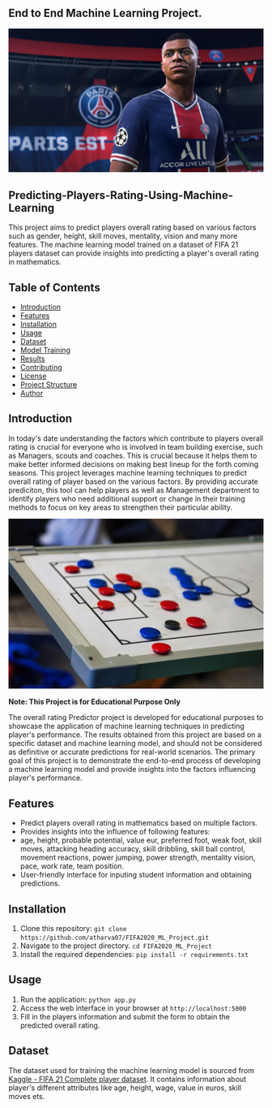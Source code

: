 ## End to End Machine Learning Project.

![Alt text](static/Fifa21.jpg)

## Predicting-Players-Rating-Using-Machine-Learning

This project aims to predict players overall rating based on various factors such as gender, height, skill moves, mentality, vision and many more features. The machine learning model trained on a dataset of FIFA 21 players dataset can provide insights into predicting a player's overall rating in mathematics.

## Table of Contents

- [Introduction](#introduction)
- [Features](#features)
- [Installation](#installation)
- [Usage](#usage)
- [Dataset](#dataset)
- [Model Training](#model-training)
- [Results](#results)
- [Contributing](#contributing)
- [License](#license)
- [Project Structure](#project-structure)
- [Author](#author)

## Introduction

In today's date understanding the factors which contribute to players overall rating is crucial for everyone who is involved in team building exercise, such as Managers, scouts and coaches. This is crucial because it helps them to make better informed decisions on making best lineup for the forth coming seasons. This project leverages machine learning techniques to predict overall rating of player based on the various factors. By providing accurate prediciton, this tool can help players as well as Management department to identify players who need additional support or change in their training methods to focus on key areas to strengthen their particular ability.

![Alt text](static/tactics-gf42d8fb29_1280.jpg)

**Note: This Project is for Educational Purpose Only**

The overall rating Predictor project is developed for educational purposes to showcase the application of machine learning techniques in predicting player's performance. The results obtained from this project are based on a specific dataset and machine learning model, and should not be considered as definitive or accurate predictions for real-world scenarios. The primary goal of this project is to demonstrate the end-to-end process of developing a machine learning model and provide insights into the factors influencing player's performance.

## Features 
- Predict players overall rating in mathematics based on multiple factors.
- Provides insights into the influence of following features:
- age, height, probable potential, value eur, preferred foot, weak foot, skill moves, attacking heading accuracy, 
skill dribbling, skill ball control, movement reactions, power jumping, power strength, mentality vision, pace, work rate, team position.
- User-friendly interface for inputing student information and obtaining predictions.

## Installation

1. Clone this repository: `git clone https://github.com/atharva07/FIFA2020_ML_Project.git`
2. Navigate to the project directory. `cd FIFA2020_ML_Project`
3. Install the required dependencies: `pip install -r requirements.txt`

## Usage

1. Run the application: `python app.py`
2. Access the web interface in your browser at `http://localhost:5000`
3. Fill in the players information and submit the form to obtain the predicted overall rating.

## Dataset

The dataset used for training the machine learning model is sourced from [Kaggle - FIFA 21 Complete player dataset](https://www.kaggle.com/datasets/stefanoleone992/fifa-21-complete-player-dataset). It contains information about player's different attributes like age, height, wage, value in euros, skill moves ets.
